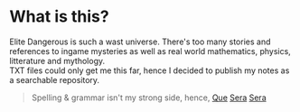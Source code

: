 # What is this?
Elite Dangerous is such a wast universe. There's too many stories and references to ingame mysteries as well as real world mathematics, physics, litterature and mythology.  
TXT files could only get me this far, hence I decided to publish my notes as a searchable repository.



> Spelling & grammar isn't my strong side, hence, [Que](https://www.youtube.com/watch?v=edelWaQ1bng) [Sera](https://www.youtube.com/watch?v=Vbn7e-KM-NA) [Sera](https://www.youtube.com/watch?v=Wy89v5VaYKE)  